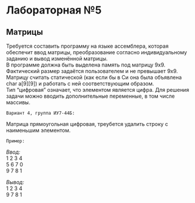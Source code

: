 # Лабораторная №5
## Матрицы  

Требуется составить программу на языке ассемблера, которая обеспечит ввод матрицы, преобразование согласно индивидуальному заданию и вывод изменённой матрицы.  
В программе должна быть выделена память под матрицу 9х9. Фактический размер задаётся пользователем и не превышает 9х9.
Матрицу считать статической (как если бы в Си она была объявлена char a[9][9]) и работать с ней соответствующим образом.  
Тип “цифровая” означает, что элементом является цифра.
Для решения задачи можно вводить дополнительные переменные, в том числе массивы.  

`Вариант 4, группа ИУ7-44Б:`
  
Матрица прямоугольная цифровая, треубется удалить строку с наименьшим элементом.  

`Пример:`
  
_Ввод:_  
1 2 3 4  
5 6 7 0  
9 7 8 1  
  
_Вывод:_  
1 2 3 4  
9 7 8 1  
